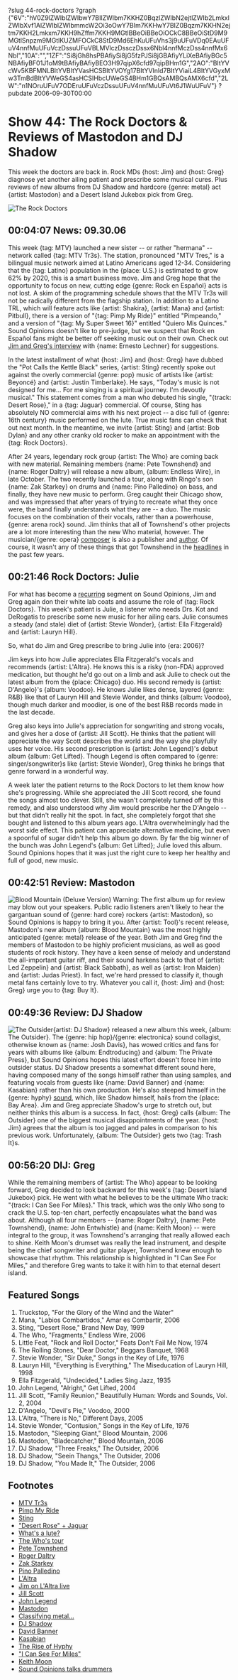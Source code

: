 ?slug 44-rock-doctors
?graph {"6V":"hV0Z9lZWIblZWIbwY7BIlZWIbm7KKHZ0BqzlZWIbN2ejtlZWIb2LmkxlZWIbXvf1AlZWIblZWIbmmcW2Oi3oOwY7BIm7KKHwY7BIZ0Bqzm7KKHN2ejtm7KKH2Lmkxm7KKH9hZffm7KKH9MGtlBBeOiBBeOiOCkC8BBeOiStD9M9MGtlSnpzm9MGtlKUZMFOCkC8StD9Md6EhKuUFuVhs3j9uUFuVDq0EAuUFuV4nnfMuUFuVczDssuUFuVBLMVlczDssczDssx6Nbl4nnfMczDss4nnfMx6Nbl","10A":"","1ZF":"Si8jGh8hsPBAfiySi8jG5fzPJSi8jGBAfiyYLiXeBAfiyBGc5NBAfiyBF01J1oM9tBAfiyBAfiyBEO3H97qipX6cfd97qipBHm1G","2AO":"BItYVcWv5KBFMNLBItYVBItYVasHCSBItYVOYg17BItYVInld7BItYViaiL4BItYVGyxMw3TmBdBItYVWeGS4asHCSIHbcUWeGS4BHm1GBQsAMBQsAMX6cfd","2LW":"n1NOruUFuV7ODEruUFuVczDssuUFuV4nnfMuUFuVt6J1WuUFuV"}
?pubdate 2006-09-30T00:00

# Show 44: The Rock Doctors & Reviews of Mastodon and DJ Shadow
This week the doctors are back in. Rock MDs {host: Jim} and {host: Greg} diagnose yet another ailing patient and prescribe some musical cures. Plus reviews of new albums from DJ Shadow and hardcore {genre: metal} act {artist: Mastodon} and a Desert Island Jukebox pick from Greg.

![The Rock Doctors](//static.soundopinions.org/images/rockdocs/therockdoctors.jpg)

## 00:04:07 News: 09.30.06
This week {tag: MTV} launched a new sister -- or rather "hermana" -- network called {tag: MTV Tr3s}. The station, pronounced "MTV Tres," is a bilingual music network aimed at Latino Americans aged 12-34. Considering that the {tag: Latino} population in the {place: U.S.} is estimated to grow 62% by 2020, this is a smart business move. Jim and Greg hope that the opportunity to focus on new, cutting edge {genre: Rock en Español} acts is not lost. A skim of the programming schedule shows that the MTV Tr3s will not be radically different from the flagship station. In addition to a Latino TRL, which will feature acts like {artist: Shakira}, {artist: Mana} and {artist: Pitbull}, there is a version of "{tag: Pimp My Ride}" entitled "Pimpeando," and a version of "{tag: My Super Sweet 16}" entitled "Quiero Mis Quinces." Sound Opinions doesn't like to pre-judge, but we suspect that Rock en Español fans might be better off seeking music out on their own. Check out [Jim and Greg's interview](/show/27/) with {name: Ernesto Lechner} for suggestions. 

In the latest installment of what {host: Jim} and {host: Greg} have dubbed the "Pot Calls the Kettle Black" series, {artist: Sting} recently spoke out against the overly commercial {genre: pop} music of artists like {artist: Beyoncé} and {artist: Justin Timberlake}. He says, "Today's music is not designed for me... For me singing is a spiritual journey. I'm devoutly musical." This statement comes from a man who debuted his single, "{track: Desert Rose}," in a {tag: Jaguar} commercial. Of course, Sting has absolutely NO commercial aims with his next project -- a disc full of {genre: 16th century} music performed on the lute. True music fans can check that out next month. In the meantime, we invite {artist: Sting} and {artist: Bob Dylan} and any other cranky old rocker to make an appointment with the {tag: Rock Doctors}.

After 24 years, legendary rock group {artist: The Who} are coming back with new material. Remaining members {name: Pete Townshend} and {name: Roger Daltry} will release a new album, {album: Endless Wire}, in late October. The two recently launched a tour, along with Ringo's son {name: Zak Starkey} on drums and {name: Pino Palledino} on bass, and finally, they have new music to perform. Greg caught their Chicago show, and was impressed that after years of trying to recreate what they once were, the band finally understands what they are -- a duo. The music focuses on the combination of their vocals, rather than a powerhouse, {genre: arena rock} sound. Jim thinks that all of Townshend's other projects are a lot more interesting than the new Who material, however. The musician/{genre: opera} [composer](http://en.wikipedia.org/wiki/The_Iron_Man:_The_Musical_by_Pete_Townshend) is also a publisher and [author](http://www.eelpie.com/shop.php?shop=books). Of course, it wasn't any of these things that got Townshend in the [headlines](http://www.theguardian.com/uk/2003/may/08/arts.ukcrime) in the past few years.

## 00:21:46 Rock Doctors: Julie
For what has become a [recurring](/show/34/) segment on Sound Opinions, Jim and Greg again don their white lab coats and assume the role of {tag: Rock Doctors}. This week's patient is Julie, a listener who needs Drs. Kot and DeRogatis to prescribe some new music for her ailing ears. Julie consumes a steady (and stale) diet of {artist: Stevie Wonder}, {artist: Ella Fitzgerald} and {artist: Lauryn Hill}. 

So, what do Jim and Greg prescribe to bring Julie into {era: 2006}?

Jim keys into how Julie appreciates Ella Fitzgerald's vocals and recommends {artist: L'Altra}. He knows this is a risky (non-FDA) approved medication, but thought he'd go out on a limb and ask Julie to check out the latest album from the {place: Chicago} duo. His second remedy is {artist: D'Angelo}'s {album: Voodoo}. He knows Julie likes dense, layered {genre: R&B} like that of Lauryn Hill and Stevie Wonder, and thinks {album: Voodoo}, though much darker and moodier, is one of the best R&B records made in the last decade.

Greg also keys into Julie's appreciation for songwriting and strong vocals, and gives her a dose of {artist: Jill Scott}. He thinks that the patient will appreciate the way Scott describes the world and the way she playfully uses her voice. His second prescription is {artist: John Legend}'s debut album {album: Get Lifted}. Though Legend is often compared to {genre: singer/songwriter}s like {artist: Stevie Wonder}, Greg thinks he brings that genre forward in a wonderful way.

A week later the patient returns to the Rock Doctors to let them know how she's progressing. While she appreciated the Jill Scott record, she found the songs almost too clever. Still, she wasn't completely turned off by this remedy, and also understood why Jim would prescribe her the D'Angelo -- but that didn't really hit the spot. In fact, she completely forgot that she bought and listened to this album years ago. L'Altra overwhelmingly had the worst side effect. This patient can appreciate alternative medicine, but even a spoonful of sugar didn't help this album go down. By far the big winner of the bunch was John Legend's {album: Get Lifted}; Julie loved this album. Sound Opinions hopes that it was just the right cure to keep her healthy and full of good, new music.

## 00:42:51 Review: Mastodon
![Blood Mountain (Deluxe Version)](//static.soundopinions.org/assets/44/1ZF0.jpg "65922937/186829489")
Warning: The first album up for review may blow out your speakers. Public radio listeners aren't likely to hear the gargantuan sound of {genre: hard core} rockers {artist: Mastodon}, so Sound Opinions is happy to bring it you. After {artist: Tool}'s recent release, Mastodon's new album {album: Blood Mountain} was the most highly anticipated {genre: metal} release of the year. Both Jim and Greg find the members of Mastodon to be highly proficient musicians, as well as good students of rock history. They have a keen sense of melody and understand the all-important guitar riff, and their sound harkens back to that of {artist: Led Zeppelin} and {artist: Black Sabbath}, as well as {artist: Iron Maiden} and {artist: Judas Priest}. In fact, we're hard pressed to classify it, though metal fans certainly love to try. Whatever you call it, {host: Jim} and {host: Greg} urge you to {tag: Buy It}.

## 00:49:36 Review: DJ Shadow
![The Outsider](//static.soundopinions.org/assets/44/2AO0.jpg "133086/1125493695"){artist: DJ Shadow} released a new album this week, {album: The Outsider}. The {genre: hip hop}/{genre: electronica} sound collagist, otherwise known as {name: Josh Davis}, has wowed critics and fans for years with albums like {album: Endtroducing} and {album: The Private Press}, but Sound Opinions hopes this latest effort doesn't force him into outsider status. DJ Shadow presents a somewhat different sound here, having composed many of the songs himself rather than using samples, and featuring vocals from guests like {name: David Banner} and {name: Kasabian} rather than his own production. He's also steeped himself in the {genre: hyphy} [sound](http://www.mtv.com/bands/h/hypy/news_feature_110804/), which, like Shadow himself, hails from the {place: Bay Area}. Jim and Greg appreciate Shadow's urge to stretch out, but neither thinks this album is a success. In fact, {host: Greg} calls {album: The Outsider} one of the biggest musical disappointments of the year. {host: Jim} agrees that the album is too jagged and pales in comparison to his previous work. Unfortunately, {album: The Outsider} gets two {tag: Trash It}s.

## 00:56:20 DIJ: Greg
While the remaining members of {artist: The Who} appear to be looking forward, Greg decided to look backward for this week's {tag: Desert Island Jukebox} pick. He went with what he believes to be the ultimate Who track: "{track: I Can See For Miles}." This track, which was the only Who song to crack the U.S. top-ten chart, perfectly encapsulates what the band was about. Although all four members -- {name: Roger Daltry}, {name: Pete Townshend}, {name: John Entwhistle} and {name: Keith Moon} -- were integral to the group, it was Townshend's arranging that really allowed each to shine. Keith Moon's drumset was really the lead instrument, and despite being the chief songwriter and guitar player, Townshend knew enough to showcase that rhythm. This relationship is highlighted in "I Can See For Miles," and therefore Greg wants to take it with him to that eternal desert island.


## Featured Songs
1. Truckstop, "For the Glory of the Wind and the Water"
2. Mana, "Labios Combartidos," Amar es Combartir, 2006
3. Sting, "Desert Rose," Brand New Day, 1999
4. The Who, "Fragments," Endless Wire, 2006
5. Little Feat, "Rock and Roll Doctor," Feats Don't Fail Me Now, 1974
6. The Rolling Stones, "Dear Doctor," Beggars Banquet, 1968
7. Stevie Wonder, "Sir Duke," Songs in the Key of Life, 1976
8. Lauryn Hill, "Everything is Everything," The Miseducation of Lauryn Hill, 1998
10. Ella Fitzgerald, "Undecided," Ladies Sing Jazz, 1935
11. John Legend, "Alright," Get Lifted, 2004
12. Jill Scott, "Family Reunion," Beautifully Human: Words and Sounds, Vol. 2, 2004
14. D'Angelo, "Devil's Pie," Voodoo, 2000
15. L'Altra, "There is No," Different Days, 2005
16. Stevie Wonder, "Contusion," Songs in the Key of Life, 1976
17. Mastodon, "Sleeping Giant," Blood Mountain, 2006
18. Mastodon, "Bladecatcher," Blood Mountain, 2006
19. DJ Shadow, "Three Freaks," The Outsider, 2006
20. DJ Shadow, "Seein Thangs," The Outsider, 2006
21. DJ Shadow, "You Made It," The Outsider, 2006

## Footnotes
- [MTV Tr3s](http://www.mtv.com/mtvsites/mtvtr3s/)
- [Pimp My Ride](http://www.mtv.com/ontv/dyn/pimp_my_ride/series.jhtml)
- [Sting](http://www.sting.com/)
- ["Desert Rose" + Jaguar](https://www.youtube.com/watch?v=UqItWzmnrD4)
- [What's a lute?](http://www.lutesoc.co.uk/)
- [The Who's tour](http://thewho.com/tour/)
- [Pete Townshend](http://www.petetownshend.co.uk/)
- [Roger Daltry](http://en.wikipedia.org/wiki/Roger_Daltry)
- [Zak Starkey](http://en.wikipedia.org/wiki/Zak_Starkey)
- [Pino Palledino](http://en.wikipedia.org/wiki/Pino_Palladino)
- [L'Altra](http://www.allmusic.com/artist/laltra-mn0000110094)
- [Jim on L'Altra live](http://www.jimdero.com/News2005/LAltraLiveFeb4.htm)
- [Jill Scott](http://www.jillscott.com/)
- [John Legend](http://www.johnlegend.com/us/node/2920)
- [Mastodon](http://www.mastodonrocks.com/)
- [Classifying metal...](http://en.wikipedia.org/wiki/List_of_heavy_metal_genres)
- [DJ Shadow](http://www.djshadow.com/)
- [David Banner](http://www.david-banner.com/)
- [Kasabian](http://www.kasabian.co.uk/home/)
- [The Rise of Hyphy](http://www.mtv.com/bands/h/hypy/news_feature_110804/)
- ["I Can See For Miles"](http://www.allmusic.com/cg/amg.dll?p=amg&token=ADFEAEE47C19DC4FA87520D69D3D4DC7FA7FFB07D063FD831F29461BDFBA3C54DD5F26B904A595CCB1E574AB7BAFFF28E85805D1CAE452FFCC0640&sql=33:fcc1z8haoyi3)
- [Keith Moon](http://www.allmusic.com/artist/keith-moon-mn0000765747)
- [Sound Opinions talks drummers](/show/42/)
